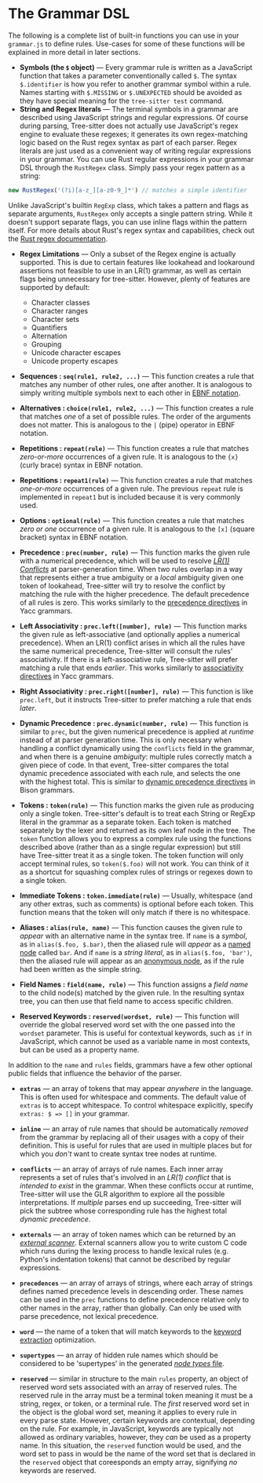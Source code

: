 # The Grammar DSL

The following is a complete list of built-in functions you can use in your `grammar.js` to define rules. Use-cases for some
of these functions will be explained in more detail in later sections.

- **Symbols (the `$` object)** — Every grammar rule is written as a JavaScript function that takes a parameter conventionally
called `$`. The syntax `$.identifier` is how you refer to another grammar symbol within a rule. Names starting with `$.MISSING`
or `$.UNEXPECTED` should be avoided as they have special meaning for the `tree-sitter test` command.
- **String and Regex literals** — The terminal symbols in a grammar are described using JavaScript strings and regular
expressions. Of course during parsing, Tree-sitter does not actually use JavaScript's regex engine to evaluate these regexes;
it generates its own regex-matching logic based on the Rust regex syntax as part of each parser. Regex literals are just
used as a convenient way of writing regular expressions in your grammar. You can use Rust regular expressions in your grammar
DSL through the `RustRegex` class. Simply pass your regex pattern as a string:

```js
new RustRegex('(?i)[a-z_][a-z0-9_]*') // matches a simple identifier
```

Unlike JavaScript's builtin `RegExp` class, which takes a pattern and flags as separate arguments, `RustRegex` only
accepts a single pattern string. While it doesn't support separate flags, you can use inline flags within the pattern itself.
For more details about Rust's regex syntax and capabilities, check out the [Rust regex documentation][rust regex].

- **Regex Limitations** — Only a subset of the Regex engine is actually
supported. This is due to certain features like lookahead and lookaround assertions
not feasible to use in an LR(1) grammar, as well as certain flags being unnecessary
for tree-sitter. However, plenty of features are supported by default:

  - Character classes
  - Character ranges
  - Character sets
  - Quantifiers
  - Alternation
  - Grouping
  - Unicode character escapes
  - Unicode property escapes

- **Sequences : `seq(rule1, rule2, ...)`** — This function creates a rule that matches any number of other rules, one after
another. It is analogous to simply writing multiple symbols next to each other in [EBNF notation][ebnf].

- **Alternatives : `choice(rule1, rule2, ...)`** — This function creates a rule that matches *one* of a set of possible
rules. The order of the arguments does not matter. This is analogous to the `|` (pipe) operator in EBNF notation.

- **Repetitions : `repeat(rule)`** — This function creates a rule that matches *zero-or-more* occurrences of a given rule.
It is analogous to the `{x}` (curly brace) syntax in EBNF notation.

- **Repetitions : `repeat1(rule)`** — This function creates a rule that matches *one-or-more* occurrences of a given rule.
The previous `repeat` rule is implemented in `repeat1` but is included because it is very commonly used.

- **Options : `optional(rule)`** — This function creates a rule that matches *zero or one* occurrence of a given rule.
It is analogous to the `[x]` (square bracket) syntax in EBNF notation.

- **Precedence : `prec(number, rule)`** — This function marks the given rule with a numerical precedence, which will be used
to resolve [*LR(1) Conflicts*][lr-conflict] at parser-generation time. When two rules overlap in a way that represents either
a true ambiguity or a *local* ambiguity given one token of lookahead, Tree-sitter will try to resolve the conflict by matching
the rule with the higher precedence. The default precedence of all rules is zero. This works similarly to the
[precedence directives][yacc-prec] in Yacc grammars.

- **Left Associativity : `prec.left([number], rule)`** — This function marks the given rule as left-associative (and optionally
applies a numerical precedence). When an LR(1) conflict arises in which all the rules have the same numerical precedence,
Tree-sitter will consult the rules' associativity. If there is a left-associative rule, Tree-sitter will prefer matching
a rule that ends *earlier*. This works similarly to [associativity directives][yacc-prec] in Yacc grammars.

- **Right Associativity : `prec.right([number], rule)`** — This function is like `prec.left`, but it instructs Tree-sitter
to prefer matching a rule that ends *later*.

- **Dynamic Precedence : `prec.dynamic(number, rule)`** — This function is similar to `prec`, but the given numerical precedence
is applied at *runtime* instead of at parser generation time. This is only necessary when handling a conflict dynamically
using the `conflicts` field in the grammar, and when there is a genuine *ambiguity*: multiple rules correctly match a given
piece of code. In that event, Tree-sitter compares the total dynamic precedence associated with each rule, and selects the
one with the highest total. This is similar to [dynamic precedence directives][bison-dprec] in Bison grammars.

- **Tokens : `token(rule)`** — This function marks the given rule as producing only
a single token. Tree-sitter's default is to treat each String or RegExp literal
in the grammar as a separate token. Each token is matched separately by the lexer
and returned as its own leaf node in the tree. The `token` function allows you to
express a complex rule using the functions described above (rather than as a single
regular expression) but still have Tree-sitter treat it as a single token.
The token function will only accept terminal rules, so `token($.foo)` will not work.
You can think of it as a shortcut for squashing complex rules of strings or regexes
down to a single token.

- **Immediate Tokens : `token.immediate(rule)`** — Usually, whitespace (and any other extras, such as comments) is optional
before each token. This function means that the token will only match if there is no whitespace.

- **Aliases : `alias(rule, name)`** — This function causes the given rule to *appear* with an alternative name in the syntax
tree. If `name` is a *symbol*, as in `alias($.foo, $.bar)`, then the aliased rule will *appear* as a [named node][named-vs-anonymous-nodes]
called `bar`. And if `name` is a *string literal*, as in `alias($.foo, 'bar')`, then the aliased rule will appear as an
[anonymous node][named-vs-anonymous-nodes], as if the rule had been written as the simple string.

- **Field Names : `field(name, rule)`** — This function assigns a *field name* to the child node(s) matched by the given
rule. In the resulting syntax tree, you can then use that field name to access specific children.

- **Reserved Keywords : `reserved(wordset, rule)`**  — This function will override the global reserved word set with the
one passed into the `wordset` parameter. This is useful for contextual keywords, such as `if` in JavaScript, which cannot
be used as a variable name in most contexts, but can be used as a property name.

In addition to the `name` and `rules` fields, grammars have a few other optional public fields that influence the behavior
of the parser.

- **`extras`** — an array of tokens that may appear *anywhere* in the language. This is often used for whitespace and
comments. The default value of `extras` is to accept whitespace. To control whitespace explicitly, specify
`extras: $ => []` in your grammar.

- **`inline`** — an array of rule names that should be automatically *removed* from the grammar by replacing all of their
usages with a copy of their definition. This is useful for rules that are used in multiple places but for which you *don't*
want to create syntax tree nodes at runtime.

- **`conflicts`** — an array of arrays of rule names. Each inner array represents a set of rules that's involved in an
*LR(1) conflict* that is *intended to exist* in the grammar. When these conflicts occur at runtime, Tree-sitter will use
the GLR algorithm to explore all the possible interpretations. If *multiple* parses end up succeeding, Tree-sitter will pick
the subtree whose corresponding rule has the highest total *dynamic precedence*.

- **`externals`** — an array of token names which can be returned by an
[*external scanner*][external-scanners]. External scanners allow you to write custom C code which runs during the lexing
process to handle lexical rules (e.g. Python's indentation tokens) that cannot be described by regular expressions.

- **`precedences`** — an array of arrays of strings, where each array of strings defines named precedence levels in descending
order. These names can be used in the `prec` functions to define precedence relative only to other names in the array, rather
than globally. Can only be used with parse precedence, not lexical precedence.

- **`word`** — the name of a token that will match keywords to the
[keyword extraction][keyword-extraction] optimization.

- **`supertypes`** — an array of hidden rule names which should be considered to be 'supertypes' in the generated
[*node types* file][static-node-types].

- **`reserved`** — similar in structure to the main `rules` property, an object of reserved word sets associated with an
array of reserved rules. The reserved rule in the array must be a terminal token meaning it must be a string, regex, or token,
or a terminal rule. The *first* reserved word set in the object is the global word set, meaning it applies to every rule
in every parse state. However, certain keywords are contextual, depending on the rule. For example, in JavaScript, keywords
are typically not allowed as ordinary variables, however, they *can* be used as a property name. In this situation, the `reserved`
function would be used, and the word set to pass in would be the name of the word set that is declared in the `reserved`
object that coreesponds an empty array, signifying *no* keywords are reserved.

[bison-dprec]: https://www.gnu.org/software/bison/manual/html_node/Generalized-LR-Parsing.html
[ebnf]: https://en.wikipedia.org/wiki/Extended_Backus%E2%80%93Naur_form
[external-scanners]: ./4-external-scanners.md
[keyword-extraction]: ./3-writing-the-grammar.md#keyword-extraction
[lr-conflict]: https://en.wikipedia.org/wiki/LR_parser#Conflicts_in_the_constructed_tables
[named-vs-anonymous-nodes]: ../using-parsers/2-basic-parsing.md#named-vs-anonymous-nodes
[rust regex]: https://docs.rs/regex/1.1.8/regex/#grouping-and-flags
[static-node-types]: ../using-parsers/6-static-node-types.md
[yacc-prec]: https://docs.oracle.com/cd/E19504-01/802-5880/6i9k05dh3/index.html
